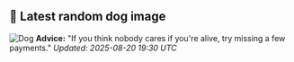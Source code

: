 ## 🐶 Latest random dog image
![Dog](https://images.dog.ceo/breeds/terrier-silky/n02097658_3693.jpg)
**Advice:** "If you think nobody cares if you're alive, try missing a few payments."
*Updated: 2025-08-20 19:30 UTC*
